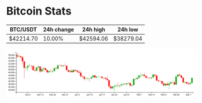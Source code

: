 # Bitcoin Stats

BTC/USDT|24h change|24h high|24h low|
|---|---|---|---|
|$42214.70|10.00%|$42594.06|$38279.04|

<img src="./chart.svg">
